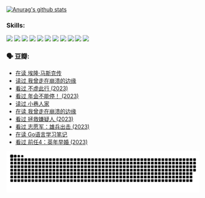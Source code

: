 
[![Anurag's github stats](https://github-readme-stats.vercel.app/api?username=w940853815)](https://github.com/anuraghazra/github-readme-stats)

### Skills:

<code><img height="32" src="https://cdn.jsdelivr.net/npm/simple-icons@v5/icons/python.svg"></code>
<code><img height="32" src="https://cdn.jsdelivr.net/npm/simple-icons@v5/icons/javascript.svg"></code>
<code><img height="32" src="https://cdn.jsdelivr.net/npm/simple-icons@v5/icons/django.svg"></code>
<code><img height="32" src="https://cdn.jsdelivr.net/npm/simple-icons@v5/icons/flask.svg"></code>
<code><img height="32" src="https://cdn.jsdelivr.net/npm/simple-icons@v5/icons/vuetify.svg"></code>
<code><img height="32" src="https://cdn.jsdelivr.net/npm/simple-icons@v5/icons/git.svg"></code>
<code><img height="32" src="https://cdn.jsdelivr.net/npm/simple-icons@v5/icons/docker.svg"></code>
<code><img height="32" src="https://cdn.jsdelivr.net/npm/simple-icons@v5/icons/postgresql.svg"></code>
<code><img height="32" src="https://cdn.jsdelivr.net/npm/simple-icons@v5/icons/elasticsearch.svg"></code>
<code><img height="32" src="https://cdn.jsdelivr.net/npm/simple-icons@v5/icons/macos.svg"></code>
<code><img height="32" src="https://cdn.jsdelivr.net/npm/simple-icons@v5/icons/linux.svg"></code>

### 🗣 豆瓣:

<!-- DOUBAN-ACTIVITIES:START -->
- [在读 埃隆·马斯克传](https://www.douban.com/people/136069238/status/4500417190/?_i=06084228)
- [读过 我曾走在崩溃的边缘](https://www.douban.com/people/136069238/status/4500416754/?_i=06084228)
- [看过 不虚此行‎ (2023)](https://www.douban.com/people/136069238/status/4499973052/?_i=06084228)
- [看过 年会不能停！‎ (2023)](https://www.douban.com/people/136069238/status/4498582002/?_i=06084228)
- [读过 小巷人家](https://www.douban.com/people/136069238/status/4489290935/?_i=06084228)
- [在读 我曾走在崩溃的边缘](https://www.douban.com/people/136069238/status/4489290559/?_i=06084228)
- [看过 拯救嫌疑人‎ (2023)](https://www.douban.com/people/136069238/status/4477421513/?_i=06084228)
- [看过 志愿军：雄兵出击‎ (2023)](https://www.douban.com/people/136069238/status/4465247367/?_i=06084228)
- [在读 Go语言学习笔记](https://www.douban.com/people/136069238/status/4459852901/?_i=06084228)
- [看过 前任4：英年早婚‎ (2023)](https://www.douban.com/people/136069238/status/4458320768/?_i=06084228)
<!-- DOUBAN-ACTIVITIES:END -->


![Snake animation](https://raw.githubusercontent.com/w940853815/w940853815/output/github-contribution-grid-snake.svg)

<!--
**w940853815/w940853815** is a ✨ _special_ ✨ repository because its `README.md` (this file) appears on your GitHub profile.

Here are some ideas to get you started:

- 🔭 I’m currently working on ...
- 🌱 I’m currently learning ...
- 👯 I’m looking to collaborate on ...
- 🤔 I’m looking for help with ...
- 💬 Ask me about ...
- 📫 How to reach me: ...
- 😄 Pronouns: ...
- ⚡ Fun fact: ...
-->
